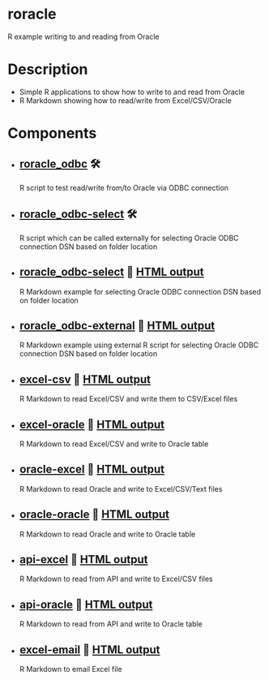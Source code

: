 # roracle
R example writing to and reading from Oracle

# Description

- Simple R applications to show how to write to and read from Oracle
- R Markdown showing how to read/write from Excel/CSV/Oracle

# Components
- ## [roracle_odbc](https://github.com/DykemaBill/roracle/blob/main/roracle_odbc.R) :hammer_and_wrench:
    R script to test read/write from/to Oracle via ODBC connection
- ## [roracle_odbc-select](https://github.com/DykemaBill/roracle/blob/main/roracle_odbc-select.R) :hammer_and_wrench:
    R script which can be called externally for selecting Oracle ODBC connection DSN based on folder location
- ## [roracle_odbc-select](https://github.com/DykemaBill/roracle/blob/main/roracle_odbc-select.Rmd) :notebook: [HTML output](https://github.com/DykemaBill/roracle/blob/main/roracle_odbc-select.html)
    R Markdown example for selecting Oracle ODBC connection DSN based on folder location
- ## [roracle_odbc-external](https://github.com/DykemaBill/roracle/blob/main/roracle_odbc-external.Rmd) :notebook: [HTML output](https://github.com/DykemaBill/roracle/blob/main/roracle_odbc-external.html)
    R Markdown example using external R script for selecting Oracle ODBC connection DSN based on folder location
- ## [excel-csv](https://github.com/DykemaBill/roracle/blob/main/excel-csv.Rmd) :notebook: [HTML output](https://github.com/DykemaBill/roracle/blob/main/excel-csv.html)
    R Markdown to read Excel/CSV and write them to CSV/Excel files
- ## [excel-oracle](https://github.com/DykemaBill/roracle/blob/main/excel-oracle.Rmd) :notebook: [HTML output](https://github.com/DykemaBill/roracle/blob/main/excel-oracle.html)
    R Markdown to read Excel/CSV and write to Oracle table
- ## [oracle-excel](https://github.com/DykemaBill/roracle/blob/main/oracle-excel.Rmd) :notebook: [HTML output](https://github.com/DykemaBill/roracle/blob/main/oracle-excel.html)
    R Markdown to read Oracle and write to Excel/CSV/Text files
- ## [oracle-oracle](https://github.com/DykemaBill/roracle/blob/main/oracle-oracle.Rmd) :notebook: [HTML output](https://github.com/DykemaBill/roracle/blob/main/oracle-oracle.html)
    R Markdown to read Oracle and write to Oracle table
- ## [api-excel](https://github.com/DykemaBill/roracle/blob/main/api-excel.Rmd) :notebook: [HTML output](https://github.com/DykemaBill/roracle/blob/main/api-excel.html)
    R Markdown to read from API and write to Excel/CSV files
- ## [api-oracle](https://github.com/DykemaBill/roracle/blob/main/api-oracle.Rmd) :notebook: [HTML output](https://github.com/DykemaBill/roracle/blob/main/api-oracle.html)
    R Markdown to read from API and write to Oracle table
- ## [excel-email](https://github.com/DykemaBill/roracle/blob/main/excel-email.Rmd) :notebook: [HTML output](https://github.com/DykemaBill/roracle/blob/main/excel-email.html)
    R Markdown to email Excel file
